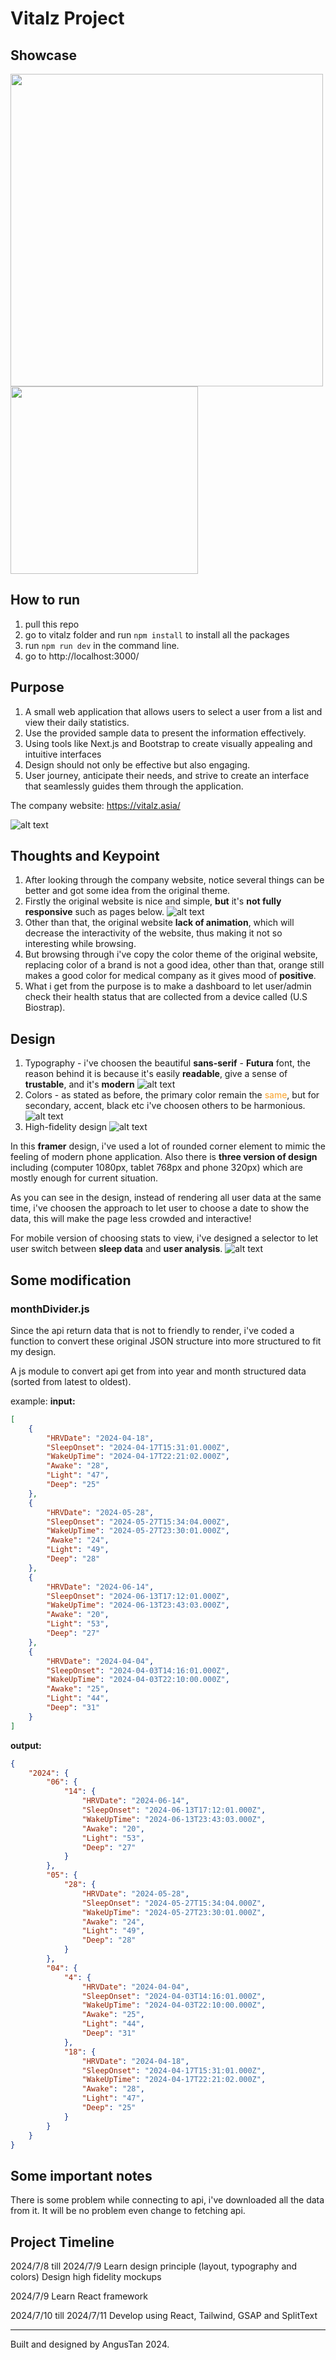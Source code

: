 # Vitalz Project
## Showcase

<image src = "./assets/mobile.gif" height="500"/>

<image src = "./assets/desktop.gif" height="300"/>

## How to run
1. pull this repo
2. go to vitalz folder and run `npm install` to install all the packages
3. run `npm run dev` in the command line.
4. go to http://localhost:3000/ 

## Purpose
1. A small web application that allows users to select a user from a list and view their daily statistics.
2. Use the provided sample data to present the information effectively.
3. Using tools like Next.js and Bootstrap to create visually appealing and intuitive interfaces
4. Design should not only be effective but also engaging.
5. User journey, anticipate their needs, and strive to create an interface that seamlessly guides them through the application.

The company website: https://vitalz.asia/

![alt text](assets/image.png)

## Thoughts and Keypoint
1. After looking through the company website, notice several things can be better and got some idea from the original theme.
2. Firstly the original website is nice and simple, **but** it's **not fully responsive** such as pages below.
![alt text](assets/eg1.png)
3. Other than that, the original website **lack of animation**, which will decrease the interactivity of the website, thus making it not so interesting while browsing.
4. But browsing through i've copy the color theme of the original website, replacing color of a brand is not a good idea, other than that, orange still makes a good color for medical company as it gives mood of **positive**.
5. What i get from the purpose is to make a dashboard to let user/admin check their health status that are collected from a device called (U.S Biostrap).

## Design
1. Typography - i've choosen the beautiful **sans-serif** -  **Futura** font, the reason behind it is because it's easily **readable**, give a sense of **trustable**, and it's **modern**
![alt text](assets/image-1.png)
2. Colors - as stated as before, the primary color remain the <span style="color:#F8A129;">same</span>, but for secondary, accent, black etc i've choosen others to be harmonious.
![alt text](assets/image-2.png)
3. High-fidelity design
![alt text](assets/image-4.png)

In this **framer** design, i've used a lot of rounded corner element to mimic the feeling of modern phone application. Also there is **three version of design** including (computer 1080px, tablet 768px and phone 320px) which are mostly enough for current situation.

As you can see in the design, instead of rendering all user data at the same time, i've choosen the approach to let user to choose a date to show the data, this will make the page less crowded and interactive!

For mobile version of choosing stats to view, i've designed a selector to let user switch between **sleep data** and **user analysis**.
![alt text](assets/selector.gif)



## Some modification
### monthDivider.js
Since the api return data that is not to friendly to render, i've coded a function to convert these original JSON structure into more structured to fit my design.

A js module to convert api get from into year and month structured data (sorted from latest to oldest).

example:
**input:**
```json
[
    {
        "HRVDate": "2024-04-18",
        "SleepOnset": "2024-04-17T15:31:01.000Z",
        "WakeUpTime": "2024-04-17T22:21:02.000Z",
        "Awake": "28",
        "Light": "47",
        "Deep": "25"
    },
    {
        "HRVDate": "2024-05-28",
        "SleepOnset": "2024-05-27T15:34:04.000Z",
        "WakeUpTime": "2024-05-27T23:30:01.000Z",
        "Awake": "24",
        "Light": "49",
        "Deep": "28"
    },
    {
        "HRVDate": "2024-06-14",
        "SleepOnset": "2024-06-13T17:12:01.000Z",
        "WakeUpTime": "2024-06-13T23:43:03.000Z",
        "Awake": "20",
        "Light": "53",
        "Deep": "27"
    },
    {
        "HRVDate": "2024-04-04",
        "SleepOnset": "2024-04-03T14:16:01.000Z",
        "WakeUpTime": "2024-04-03T22:10:00.000Z",
        "Awake": "25",
        "Light": "44",
        "Deep": "31"
    }
]
```

**output:**
```json
{
    "2024": {
        "06": {
            "14": {
                "HRVDate": "2024-06-14",
                "SleepOnset": "2024-06-13T17:12:01.000Z",
                "WakeUpTime": "2024-06-13T23:43:03.000Z",
                "Awake": "20",
                "Light": "53",
                "Deep": "27"
            }
        },
        "05": {
            "28": {
                "HRVDate": "2024-05-28",
                "SleepOnset": "2024-05-27T15:34:04.000Z",
                "WakeUpTime": "2024-05-27T23:30:01.000Z",
                "Awake": "24",
                "Light": "49",
                "Deep": "28"
            }
        },
        "04": {
            "4": {
                "HRVDate": "2024-04-04",
                "SleepOnset": "2024-04-03T14:16:01.000Z",
                "WakeUpTime": "2024-04-03T22:10:00.000Z",
                "Awake": "25",
                "Light": "44",
                "Deep": "31"
            },
            "18": {
                "HRVDate": "2024-04-18",
                "SleepOnset": "2024-04-17T15:31:01.000Z",
                "WakeUpTime": "2024-04-17T22:21:02.000Z",
                "Awake": "28",
                "Light": "47",
                "Deep": "25"
            }
        }
    }
}

```

## Some important notes
There is some problem while connecting to api, i've downloaded all the data from it.
It will be no problem even change to fetching api.

## Project Timeline
2024/7/8 till 2024/7/9
Learn design principle (layout, typography and colors)
Design high fidelity mockups

2024/7/9
Learn React framework

2024/7/10 till 2024/7/11
Develop using React, Tailwind, GSAP and SplitText

---
Built and designed by AngusTan 2024.
